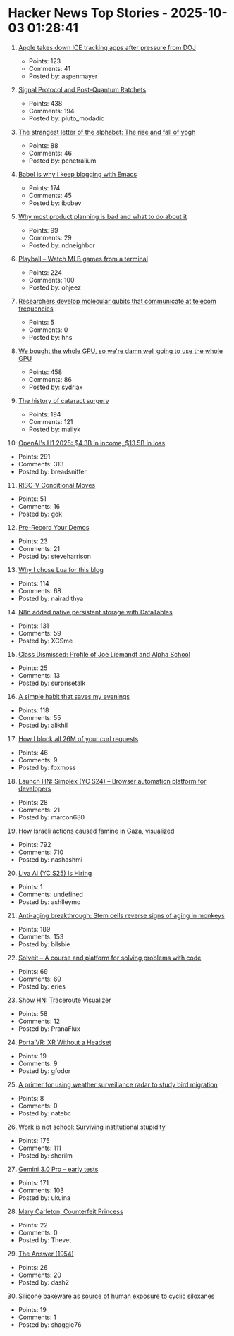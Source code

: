 # Hacker News Top Stories - 2025-10-03 01:28:41

1. [Apple takes down ICE tracking apps after pressure from DOJ](https://www.foxbusiness.com/politics/apple-takes-down-ice-tracking-app-after-pressure-from-ag-bondi)
   - Points: 123
   - Comments: 41
   - Posted by: aspenmayer

2. [Signal Protocol and Post-Quantum Ratchets](https://signal.org/blog/spqr/)
   - Points: 438
   - Comments: 194
   - Posted by: pluto_modadic

3. [The strangest letter of the alphabet: The rise and fall of yogh](https://www.deadlanguagesociety.com/p/history-of-letter-yogh)
   - Points: 88
   - Comments: 46
   - Posted by: penetralium

4. [Babel is why I keep blogging with Emacs](https://entropicthoughts.com/why-stick-to-emacs-blog)
   - Points: 174
   - Comments: 45
   - Posted by: ibobev

5. [Why most product planning is bad and what to do about it](https://blog.railway.com/p/product-planning-improvement)
   - Points: 99
   - Comments: 29
   - Posted by: ndneighbor

6. [Playball – Watch MLB games from a terminal](https://github.com/paaatrick/playball)
   - Points: 224
   - Comments: 100
   - Posted by: ohjeez

7. [Researchers develop molecular qubits that communicate at telecom frequencies](https://chicagoquantum.org/news/researchers-develop-molecular-qubits-communicate-telecom-frequencies)
   - Points: 5
   - Comments: 0
   - Posted by: hhs

8. [We bought the whole GPU, so we're damn well going to use the whole GPU](https://hazyresearch.stanford.edu/blog/2025-09-28-tp-llama-main)
   - Points: 458
   - Comments: 86
   - Posted by: sydriax

9. [The history of cataract surgery](https://www.asimov.press/p/cataracts)
   - Points: 194
   - Comments: 121
   - Posted by: mailyk

10. [OpenAI's H1 2025: $4.3B in income, $13.5B in loss](https://www.techinasia.com/news/openais-revenue-rises-16-to-4-3b-in-h1-2025)
   - Points: 291
   - Comments: 313
   - Posted by: breadsniffer

11. [RISC-V Conditional Moves](https://www.corsix.org/content/riscv-conditional-moves)
   - Points: 51
   - Comments: 16
   - Posted by: gok

12. [Pre-Record Your Demos](https://www.steveharrison.dev/pre-record-your-demos/)
   - Points: 23
   - Comments: 21
   - Posted by: steveharrison

13. [Why I chose Lua for this blog](https://andregarzia.com/2025/03/why-i-choose-lua-for-this-blog.html)
   - Points: 114
   - Comments: 68
   - Posted by: nairadithya

14. [N8n added native persistent storage with DataTables](https://community.n8n.io/t/data-tables-are-here/192256)
   - Points: 131
   - Comments: 59
   - Posted by: XCSme

15. [Class Dismissed: Profile of Joe Liemandt and Alpha School](https://joincolossus.com/article/joe-liemandt-class-dismissed/)
   - Points: 25
   - Comments: 13
   - Posted by: surprisetalk

16. [A simple habit that saves my evenings](https://alikhil.dev/posts/the-simple-habit-that-saves-my-evenings/)
   - Points: 118
   - Comments: 55
   - Posted by: alikhil

17. [How I block all 26M of your curl requests](https://foxmoss.com/blog/packet-filtering/)
   - Points: 46
   - Comments: 9
   - Posted by: foxmoss

18. [Launch HN: Simplex (YC S24) – Browser automation platform for developers](https://www.simplex.sh/)
   - Points: 28
   - Comments: 21
   - Posted by: marcon680

19. [How Israeli actions caused famine in Gaza, visualized](https://www.cnn.com/2025/10/02/middleeast/gaza-famine-causes-vis-intl)
   - Points: 792
   - Comments: 710
   - Posted by: nashashmi

20. [Liva AI (YC S25) Is Hiring](https://www.ycombinator.com/companies/liva-ai/jobs/6xM8JYU-founding-operations-lead)
   - Points: 1
   - Comments: undefined
   - Posted by: ashlleymo

21. [Anti-aging breakthrough: Stem cells reverse signs of aging in monkeys](https://www.nad.com/news/anti-aging-breakthrough-stem-cells-reverse-signs-of-aging-in-monkeys)
   - Points: 189
   - Comments: 153
   - Posted by: bilsbie

22. [Solveit – A course and platform for solving problems with code](https://www.answer.ai/posts/2025-10-01-solveit-full.html)
   - Points: 69
   - Comments: 69
   - Posted by: eries

23. [Show HN: Traceroute Visualizer](https://kriztalz.sh/traceroute-visualizer/)
   - Points: 58
   - Comments: 12
   - Posted by: PranaFlux

24. [PortalVR: XR Without a Headset](https://portalvr.io/)
   - Points: 19
   - Comments: 9
   - Posted by: gfodor

25. [A primer for using weather surveillance radar to study bird migration](https://birdcast.info/news/a-primer-for-using-weather-surveillance-radar-to-study-bird-migration/)
   - Points: 8
   - Comments: 0
   - Posted by: natebc

26. [Work is not school: Surviving institutional stupidity](https://www.leadingsapiens.com/surviving-institutional-stupidity/)
   - Points: 175
   - Comments: 111
   - Posted by: sherilm

27. [Gemini 3.0 Pro – early tests](https://twitter.com/chetaslua/status/1973694615518880236)
   - Points: 171
   - Comments: 103
   - Posted by: ukuina

28. [Mary Carleton, Counterfeit Princess](https://publicdomainreview.org/essay/mary-carleton-counterfeit-princess/)
   - Points: 22
   - Comments: 0
   - Posted by: Thevet

29. [The Answer (1954)](https://sfshortstories.com/?p=5983)
   - Points: 26
   - Comments: 20
   - Posted by: dash2

30. [Silicone bakeware as source of human exposure to cyclic siloxanes](https://www.sciencedirect.com/science/article/pii/S0304389425025105)
   - Points: 19
   - Comments: 1
   - Posted by: shaggie76

